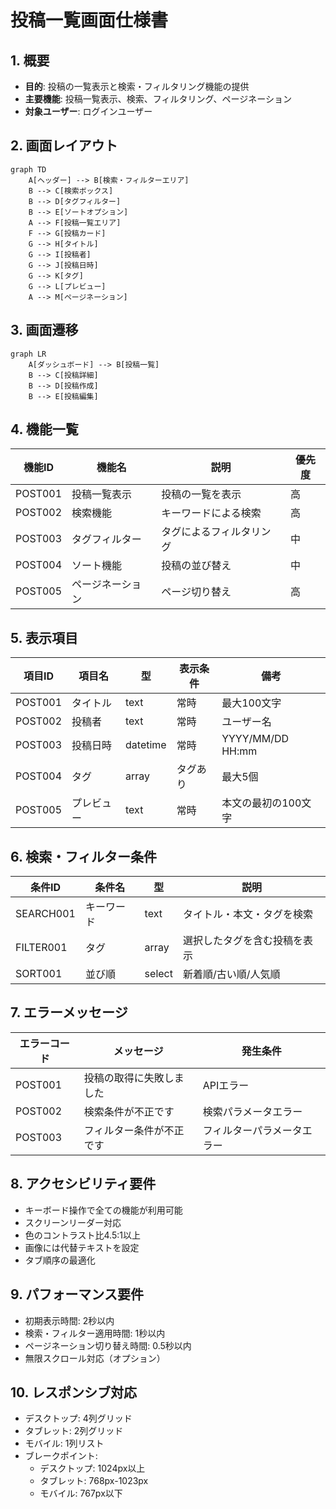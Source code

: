 # 投稿一覧画面仕様書

## 1. 概要
- **目的**: 投稿の一覧表示と検索・フィルタリング機能の提供
- **主要機能**: 投稿一覧表示、検索、フィルタリング、ページネーション
- **対象ユーザー**: ログインユーザー

## 2. 画面レイアウト
```mermaid
graph TD
    A[ヘッダー] --> B[検索・フィルターエリア]
    B --> C[検索ボックス]
    B --> D[タグフィルター]
    B --> E[ソートオプション]
    A --> F[投稿一覧エリア]
    F --> G[投稿カード]
    G --> H[タイトル]
    G --> I[投稿者]
    G --> J[投稿日時]
    G --> K[タグ]
    G --> L[プレビュー]
    A --> M[ページネーション]
```

## 3. 画面遷移
```mermaid
graph LR
    A[ダッシュボード] --> B[投稿一覧]
    B --> C[投稿詳細]
    B --> D[投稿作成]
    B --> E[投稿編集]
```

## 4. 機能一覧
| 機能ID | 機能名 | 説明 | 優先度 |
|--------|--------|------|--------|
| POST001 | 投稿一覧表示 | 投稿の一覧を表示 | 高 |
| POST002 | 検索機能 | キーワードによる検索 | 高 |
| POST003 | タグフィルター | タグによるフィルタリング | 中 |
| POST004 | ソート機能 | 投稿の並び替え | 中 |
| POST005 | ページネーション | ページ切り替え | 高 |

## 5. 表示項目
| 項目ID | 項目名 | 型 | 表示条件 | 備考 |
|--------|--------|----|----------|------|
| POST001 | タイトル | text | 常時 | 最大100文字 |
| POST002 | 投稿者 | text | 常時 | ユーザー名 |
| POST003 | 投稿日時 | datetime | 常時 | YYYY/MM/DD HH:mm |
| POST004 | タグ | array | タグあり | 最大5個 |
| POST005 | プレビュー | text | 常時 | 本文の最初の100文字 |

## 6. 検索・フィルター条件
| 条件ID | 条件名 | 型 | 説明 |
|--------|--------|----|------|
| SEARCH001 | キーワード | text | タイトル・本文・タグを検索 |
| FILTER001 | タグ | array | 選択したタグを含む投稿を表示 |
| SORT001 | 並び順 | select | 新着順/古い順/人気順 |

## 7. エラーメッセージ
| エラーコード | メッセージ | 発生条件 |
|-------------|-----------|----------|
| POST001 | 投稿の取得に失敗しました | APIエラー |
| POST002 | 検索条件が不正です | 検索パラメータエラー |
| POST003 | フィルター条件が不正です | フィルターパラメータエラー |

## 8. アクセシビリティ要件
- キーボード操作で全ての機能が利用可能
- スクリーンリーダー対応
- 色のコントラスト比4.5:1以上
- 画像には代替テキストを設定
- タブ順序の最適化

## 9. パフォーマンス要件
- 初期表示時間: 2秒以内
- 検索・フィルター適用時間: 1秒以内
- ページネーション切り替え時間: 0.5秒以内
- 無限スクロール対応（オプション）

## 10. レスポンシブ対応
- デスクトップ: 4列グリッド
- タブレット: 2列グリッド
- モバイル: 1列リスト
- ブレークポイント:
  - デスクトップ: 1024px以上
  - タブレット: 768px-1023px
  - モバイル: 767px以下 
